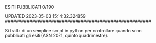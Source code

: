 ESITI PUBBLICATI 0/190 

UPDATED 2023-05-03 15:14:32.324859
######################################################

Si tratta di un semplice script in python per controllare quando sono pubblicati gli esiti (ASN 2021, quinto quadrimestre).

